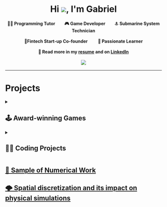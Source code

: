 <div align="center">
<h1 align="center">Hi <img width="35" src="https://github.com/g-nilsson/gabriel_nilsson/blob/main/assets/waving.gif">, I'm Gabriel</h1>
<h4>👨‍🏫 Programming Tutor&nbsp;&nbsp;&nbsp;&nbsp;&nbsp;&nbsp;&nbsp;&nbsp;&nbsp;🎮 Game Developer&nbsp;&nbsp;&nbsp;&nbsp;&nbsp;&nbsp;&nbsp;&nbsp;&nbsp;⚓ Submarine System Technician<br><br>💱Fintech Start-up Co-founder&nbsp;&nbsp;&nbsp;&nbsp;&nbsp;&nbsp;&nbsp;&nbsp;&nbsp;&nbsp;🧠 Passionate Learner<br><br>📝 Read more in my <a href="https://github.com/g-nilsson/gabriel_nilsson/blob/main/assets/Resume_Gabriel.pdf" target="_blank">resume</a> and on <a href="https://www.linkedin.com/in/gab-nil/" target="_blank">LinkedIn</a></h4>
</div>

<div align="center">
  <img  src="https://github.com/g-nilsson/gabriel_nilsson/blob/main/assets/game_of_life.gif"></a>
</div>

-----
<h1> Projects </h1>
<details>
  <summary><h2>🕹️ Award-winning Games</h2></a></summary>
<div>
  <samp>
    <h1 align="center"><a href="https://gamejolt.com/games/Queensrevolver/449498" target="_blank">Queen's Revolver</a></h1>
    <div align="center">
      <p><a href="https://gamejolt.com/games/Queensrevolver/449498" target="_blank">
      <img  src="https://github.com/g-nilsson/gabriel_nilsson/blob/main/assets/game_imgs/queens_revolver.png" width="800"></a></p>
    </div>
  </samp>
  <div align="center">
    <em> <a href="https://gamejolt.com/games/Queensrevolver/449498" target="_blank">Game Website</a> - <a href="https://gamejolt.com/get/build?game=449498&build=837056" target="_blank">Download game</a><br></em>
  </div>
  
    
  <ul>
  <li>Won "Best Game" and "Best Music" in Swedish game development competition. (+200 teams, 64 qualify, 1 get "Best game")</li>
  <li>A few youtube gameplay videos:  <a href="https://youtu.be/ewOnlu_CN-Q" target="_blank">A🎬</a> <a href="https://www.youtube.com/watch?v=vKIY1BO49lg" target="_blank">B🎬</a>  <a href="https://youtu.be/vasAUEp9urM" target="_blank">C🎬</a></li>
  <li>Reviews from players:</li>
    <ul>
      <li>"This is one of the most unique and fun games that I have played in such a long time!" - @CriticalPlays</li>
      <li>"The great beginnings of a potentially amazing game, this! There's so much to love about the whole idea" - @MichaelBlighe</li>
    </ul>
</ul>
  
  <samp>
    <h1 align="center"><a href="https://gamejolt.com/games/winters-grasp/378067" target="_blank">Winter's Grasp</a></h1>
      <div align="center">
        <p><a href="https://gamejolt.com/games/winters-grasp/378067" target="_blank">
        <img  src="https://github.com/g-nilsson/gabriel_nilsson/blob/main/assets/game_imgs/winters_grasp.png" width="800"></a></p>
      </div>
  </samp>
  <div align="center">
    <em><a href="https://gamejolt.com/games/winters-grasp/378067" target="_blank">Game Website</a> - <a href="https://gamejolt.com/get/build?game=378067&build=697195" target="_blank">Download game<br></a></em>
  </div>
  <ul>
  <li>Won "Best Cutscene" in Swedish game development competition</li>
  <li>A few youtube gameplay videos:  <a href="https://www.youtube.com/watch?v=kNH64uyr7qo" target="_blank">A🎬</a> <a href="https://youtu.be/h1ddyKeTc5c" target="_blank">B🎬</a>  <a href="https://www.youtube.com/watch?v=BPKM5SMYoyU&t=5s" target="_blank">C🎬</a></li>
  <li>20 thousand views on Game Jolt along with reviews from players:</li>
    <ul>
      <li>"just found this game and thought it had alot of charm, u guys did a great job on this" - @TMCdragon</li>
      <li>"When I played the prototype, I could tell it had potential. And now it shows through this demo! I love all the new things that were added, it definitely gives the game more life. Great job!" - @AprilPandaPlays</li>
    </ul>
</ul>
    
  <samp>
    <h1 align="center"><a href="https://www.indiedb.com/games/arrow-of-artemis" target="_blank">Arrow of Artemis</a></h1>
      <div align="center">
        <p><a href="https://www.indiedb.com/games/arrow-of-artemis" target="_blank">
        <img  src="https://github.com/g-nilsson/gabriel_nilsson/blob/main/assets/game_imgs/AoA_Title.png" width="800"></a></p>
      </div>
  </samp>
  <div align="center">
    <em><a href="https://www.indiedb.com/games/arrow-of-artemis" target="_blank">Game Website</a> - <a href="https://www.indiedb.com/downloads/start/136752?referer=https%3A%2F%2Fwww.indiedb.com%2Fgames%2Farrow-of-artemis" target="_blank">Download game<br></a></em>
  </div>
  <li>Won "Best newbie" in Swedish game development competition</li>
   
  
</div>
</details>

<details>
  <summary><h2>👨‍💻 Coding Projects</h2></summary>
<div>
<samp>
  <h3><a href="https://g-nilsson.github.io/ACO_TSP.html" target="_blank">Solving the traveling salesman problem (TSP) with ant colony optimization (ACO) (2021) (Python)</a></h3>
  <ul>
  <li>Used an Ant Colony Optimization (ACO) algorithm to find optimal solutions to the Traveling Salesman problem</li>
    <ul>
      <li>See the code and theoretical discussion <a href="https://g-nilsson.github.io/ACO_TSP.html" target="_blank">here</a>.</li>
      <li>Download and run the .ipynb <a href="https://github.com/g-nilsson/g-nilsson/blob/main/Ant%20Colony%20Optimization%20for%20The%20Traveling%20salesman%20Problem/Ant%20Colony%20Optimization%20for%20The%20Traveling%20salesman%20Problem.ipynb" target="_blank">here</a>.</li>
    </ul>
 </ul>
  <div align="center">
        <p>Here is a gif visualizing the ACO solving process </p>
        <img width="260" src="https://github.com/g-nilsson/gabriel_nilsson/blob/main/assets/ACO.gif" alt="ACO gif">
  </div>



  <h3><a href="https://g-nilsson.github.io/DBM.html" target="_blank">Simulating Lightning - a Dielectric Breakdown Model (2023) (Python)</a></h3>
  <ul>
  <li> Simulated dielectric breakdown (lightning) using a Laplacian growth model, calculating the electric potential in the air given the current lightning structure</li>
    <ul>
      <li>See the code <a href="https://g-nilsson.github.io/DBM.html" target="_blank">here</a>.</li>
    </ul>
 </ul>
  <div align="center">
        <img width="260" src="https://github.com/g-nilsson/g-nilsson/blob/main/assets/DBM/vertical_lightning.gif" alt="Lightning gif">
        <p>A simulated lightning strike and the electric potential in the air</p>
  </div>
  <div align="center">
        <img width="260" src="https://github.com/g-nilsson/g-nilsson/blob/main/assets/DBM/lightning_rod.gif" alt="Lightning rod gif">
        <p>A simulated lightning strike with a lightning rod at x=50</p>
  </div>
  <div align="center">
        <img width="260" src="https://github.com/g-nilsson/g-nilsson/blob/main/assets/DBM/vertical_lightning_optimized.gif" alt="Optimized lightning gif">
        <p>The simulation with optimized electric field calculations</p>
  </div>
  
  <h3><a href="https://github.com/g-nilsson/gabriel_nilsson/tree/main/sudoku" target="_blank">Logical sudoku solver (2018) (C#)</a></h3>
  <ul>
  <li>This was a personal challenge I set for myself when I first learned programming. I made it in a weekend to see if I could write an algorithm that uses human logic instead of brute-force to solve sudokus.</li>
  <li>Has much higher solving speed than brute force approaches since no trial and error is used</li>
    <ul>
      <li>See the code <a href="https://github.com/g-nilsson/gabriel_nilsson/blob/main/sudoku/sudoku/Program.cs" target="_blank">here</a>.</li>
    </ul>
   </ul>
</samp>
</div>
</details>
<h2><a href="https://github.com/g-nilsson/gabriel_nilsson/tree/main/Sample_of_Numerical_Work.pdf" target="_blank">🧮 Sample of Numerical Work</a></h2>
<h2><a href="https://github.com/g-nilsson/g-nilsson/blob/main/Spatial_discretization_and_its_impact_on_physical_simulations.pdf" target="_blank">🌩️ Spatial discretization and its impact on physical simulations</a></h2>
